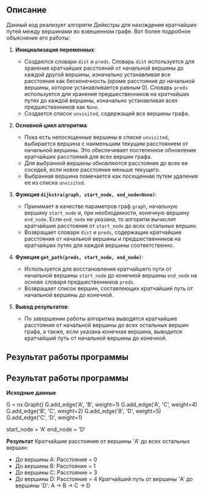 ## Описание

Данный код реализует алгоритм Дейкстры для нахождения кратчайших путей между вершинами во взвешенном графе. Вот более подробное объяснение его работы:

1. **Инициализация переменных**: 
   - Создаются словари `dist` и `preds`. Словарь `dist` используется для хранения кратчайших расстояний от начальной вершины до каждой другой вершины, изначально устанавливая все расстояния как бесконечность (кроме расстояния до начальной вершины, которое устанавливается равным 0). Словарь `preds` используется для хранения предшественников на кратчайших путях до каждой вершины, изначально устанавливая всех предшественников как `None`.
   - Создается список `unvisited`, содержащий все вершины графа.

2. **Основной цикл алгоритма**:
   - Пока есть непосещенные вершины в списке `unvisited`, выбирается вершина с наименьшим текущим расстоянием от начальной вершины. Это обеспечивает постепенное обновление кратчайших расстояний для всех вершин графа.
   - Для выбранной вершины обновляются расстояния до всех ее соседей, если новое расстояние меньше текущего.
   - Выбранная вершина помечается как посещенная путем удаления ее из списка `unvisited`.

3. **Функция `dijkstra(graph, start_node, end_node=None)`**:
   - Принимает в качестве параметров граф `graph`, начальную вершину `start_node` и, при необходимости, конечную вершину `end_node`. Если `end_node` не указана, то алгоритм вычислит кратчайшие расстояния от `start_node` до всех остальных вершин.
   - Возвращает словари `dist` и `preds`, содержащие кратчайшие расстояния от начальной вершины и предшественников на кратчайших путях для каждой вершины соответственно.

4. **Функция `get_path(preds, start_node, end_node)`**:
   - Используется для восстановления кратчайшего пути от начальной вершины `start_node` до конечной вершины `end_node` на основе словаря предшественников `preds`.
   - Возвращает список вершин, составляющих кратчайший путь от начальной вершины до конечной.

5. **Вывод результатов**:
   - По завершении работы алгоритма выводятся кратчайшие расстояния от начальной вершины до всех остальных вершин графа, а также, если указана конечная вершина, выводится кратчайший путь от начальной вершины до конечной.

## Результат работы программы

## Результат работы программы

**Исходные данные**

G = nx.Graph()
G.add_edge('A', 'B', weight=1)
G.add_edge('A', 'C', weight=4)
G.add_edge('B', 'C', weight=2)
G.add_edge('B', 'D', weight=5)
G.add_edge('C', 'D', weight=1)

start_node = 'A'
end_node = 'D'

**Результат**
Кратчайшие расстояния от вершины 'A' до всех остальных вершин:
- До вершины A: Расстояние = 0
- До вершины B: Расстояние = 1
- До вершины C: Расстояние = 3
- До вершины D: Расстояние = 4
Кратчайший путь от вершины 'A' до вершины 'D': A -> B -> C -> D
